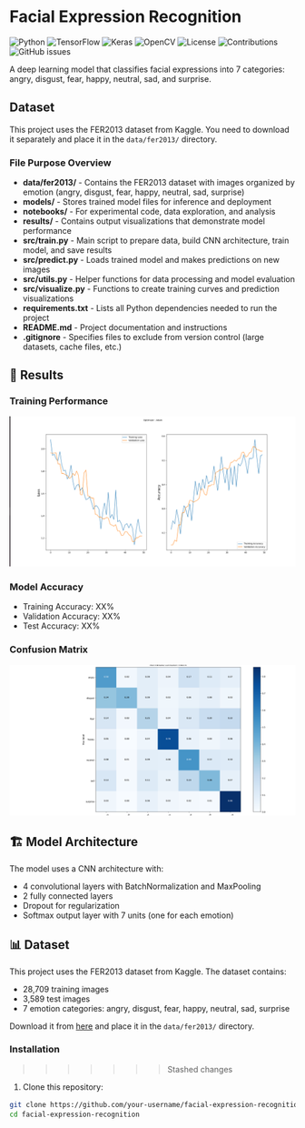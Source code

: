 # Facial Expression Recognition

![Python](https://img.shields.io/badge/python-3.8%2B-blue?logo=python)
![TensorFlow](https://img.shields.io/badge/TensorFlow-2.10%2B-orange?logo=tensorflow)
![Keras](https://img.shields.io/badge/Keras-2.10%2B-red?logo=keras)
![OpenCV](https://img.shields.io/badge/OpenCV-4.6%2B-blue?logo=opencv)
![License](https://img.shields.io/badge/license-MIT-green)
![Contributions](https://img.shields.io/badge/contributions-welcome-brightgreen)
![GitHub issues](https://img.shields.io/github/issues/esraessfib/facial-expression-recognition)


A deep learning model that classifies facial expressions into 7 categories: angry, disgust, fear, happy, neutral, sad, and surprise.

## Dataset

This project uses the FER2013 dataset from Kaggle. You need to download it separately and place it in the `data/fer2013/` directory.

### File Purpose Overview

- **data/fer2013/** - Contains the FER2013 dataset with images organized by emotion (angry, disgust, fear, happy, neutral, sad, surprise)
- **models/** - Stores trained model files for inference and deployment
- **notebooks/** - For experimental code, data exploration, and analysis
- **results/** - Contains output visualizations that demonstrate model performance
- **src/train.py** - Main script to prepare data, build CNN architecture, train model, and save results
- **src/predict.py** - Loads trained model and makes predictions on new images
- **src/utils.py** - Helper functions for data processing and model evaluation
- **src/visualize.py** - Functions to create training curves and prediction visualizations
- **requirements.txt** - Lists all Python dependencies needed to run the project
- **README.md** - Project documentation and instructions
- **.gitignore** - Specifies files to exclude from version control (large datasets, cache files, etc.)

## 🎯 Results

### Training Performance
![Training History](results/training_history.png)

### Model Accuracy
- Training Accuracy: XX%
- Validation Accuracy: XX%
- Test Accuracy: XX%

### Confusion Matrix
![Confusion Matrix](results/confusion_matrix.png)


## 🏗️ Model Architecture

The model uses a CNN architecture with:
- 4 convolutional layers with BatchNormalization and MaxPooling
- 2 fully connected layers
- Dropout for regularization
- Softmax output layer with 7 units (one for each emotion)

## 📊 Dataset

This project uses the FER2013 dataset from Kaggle. The dataset contains:
- 28,709 training images
- 3,589 test images
- 7 emotion categories: angry, disgust, fear, happy, neutral, sad, surprise

Download it from [here](https://www.kaggle.com/datasets/msambare/fer2013) and place it in the `data/fer2013/` directory.


### Installation
>>>>>>> Stashed changes

1. Clone this repository:
```bash
git clone https://github.com/your-username/facial-expression-recognition.git
cd facial-expression-recognition
